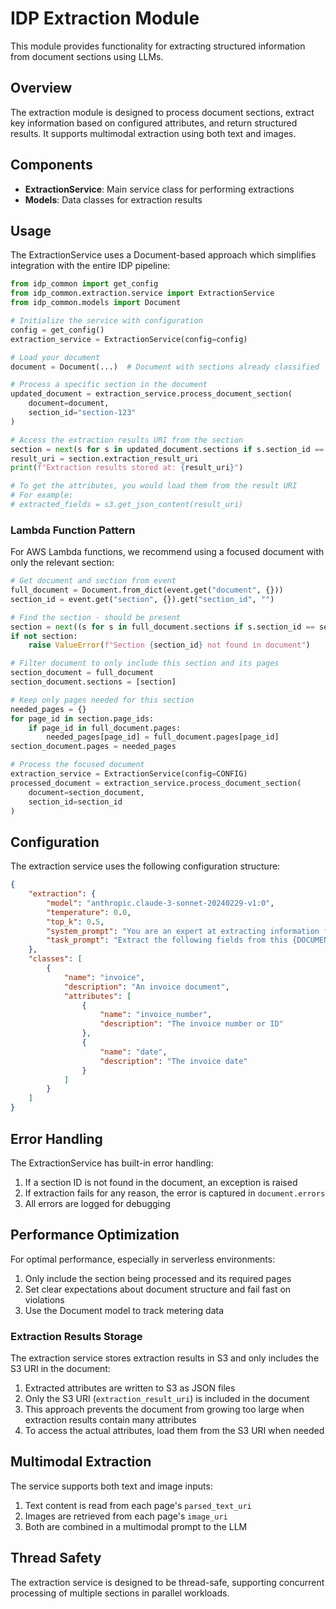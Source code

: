 # IDP Extraction Module

This module provides functionality for extracting structured information from document sections using LLMs.

## Overview

The extraction module is designed to process document sections, extract key information based on configured attributes, and return structured results. It supports multimodal extraction using both text and images.

## Components

- **ExtractionService**: Main service class for performing extractions
- **Models**: Data classes for extraction results

## Usage

The ExtractionService uses a Document-based approach which simplifies integration with the entire IDP pipeline:

```python
from idp_common import get_config
from idp_common.extraction.service import ExtractionService
from idp_common.models import Document

# Initialize the service with configuration
config = get_config()
extraction_service = ExtractionService(config=config)

# Load your document
document = Document(...)  # Document with sections already classified

# Process a specific section in the document
updated_document = extraction_service.process_document_section(
    document=document,
    section_id="section-123"
)

# Access the extraction results URI from the section
section = next(s for s in updated_document.sections if s.section_id == "section-123")
result_uri = section.extraction_result_uri
print(f"Extraction results stored at: {result_uri}")

# To get the attributes, you would load them from the result URI
# For example:
# extracted_fields = s3.get_json_content(result_uri)
```

### Lambda Function Pattern

For AWS Lambda functions, we recommend using a focused document with only the relevant section:

```python
# Get document and section from event
full_document = Document.from_dict(event.get("document", {}))
section_id = event.get("section", {}).get("section_id", "")

# Find the section - should be present
section = next((s for s in full_document.sections if s.section_id == section_id), None)
if not section:
    raise ValueError(f"Section {section_id} not found in document")

# Filter document to only include this section and its pages
section_document = full_document
section_document.sections = [section]

# Keep only pages needed for this section
needed_pages = {}
for page_id in section.page_ids:
    if page_id in full_document.pages:
        needed_pages[page_id] = full_document.pages[page_id]
section_document.pages = needed_pages

# Process the focused document
extraction_service = ExtractionService(config=CONFIG)
processed_document = extraction_service.process_document_section(
    document=section_document,
    section_id=section_id
)
```

## Configuration

The extraction service uses the following configuration structure:

```json
{
    "extraction": {
        "model": "anthropic.claude-3-sonnet-20240229-v1:0",
        "temperature": 0.0,
        "top_k": 0.5,
        "system_prompt": "You are an expert at extracting information from documents...",
        "task_prompt": "Extract the following fields from this {DOCUMENT_CLASS} document: {ATTRIBUTE_NAMES_AND_DESCRIPTIONS}\n\nDocument text:\n{DOCUMENT_TEXT}"
    },
    "classes": [
        {
            "name": "invoice",
            "description": "An invoice document",
            "attributes": [
                {
                    "name": "invoice_number",
                    "description": "The invoice number or ID"
                },
                {
                    "name": "date",
                    "description": "The invoice date"
                }
            ]
        }
    ]
}
```

## Error Handling

The ExtractionService has built-in error handling:

1. If a section ID is not found in the document, an exception is raised
2. If extraction fails for any reason, the error is captured in `document.errors`
3. All errors are logged for debugging

## Performance Optimization

For optimal performance, especially in serverless environments:

1. Only include the section being processed and its required pages
2. Set clear expectations about document structure and fail fast on violations
3. Use the Document model to track metering data

### Extraction Results Storage

The extraction service stores extraction results in S3 and only includes the S3 URI in the document:

1. Extracted attributes are written to S3 as JSON files
2. Only the S3 URI (`extraction_result_uri`) is included in the document
3. This approach prevents the document from growing too large when extraction results contain many attributes
4. To access the actual attributes, load them from the S3 URI when needed

## Multimodal Extraction

The service supports both text and image inputs:

1. Text content is read from each page's `parsed_text_uri`
2. Images are retrieved from each page's `image_uri`
3. Both are combined in a multimodal prompt to the LLM

## Thread Safety

The extraction service is designed to be thread-safe, supporting concurrent processing of multiple sections in parallel workloads.